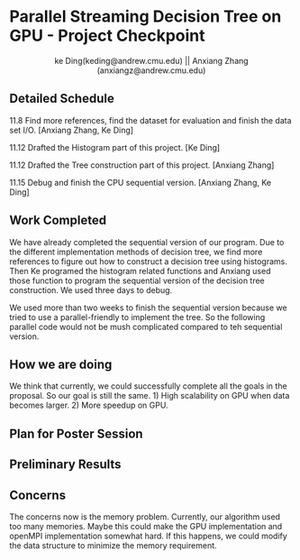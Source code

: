 # Parallel Streaming Decision Tree on GPU - Project Checkpoint
<center> ke Ding(keding@andrew.cmu.edu) || Anxiang Zhang (anxiangz@andrew.cmu.edu) </center>

## Detailed Schedule
11.8 Find more references, find the dataset for evaluation and finish the data set I/O. [Anxiang Zhang, Ke Ding]

11.12 Drafted the Histogram part of this project. [Ke Ding]

11.12 Drafted the Tree construction part of this project. [Anxiang Zhang]

11.15 Debug and finish the CPU sequential version. [Anxiang Zhang, Ke Ding]

## Work Completed
We have already completed the sequential version of our program. Due to the different implementation
methods of decision tree, we find more references to figure out how to construct a decision tree using
histograms. Then Ke programed the histogram related functions and Anxiang used those function to program the sequential version of the decision tree construction. We used three days to debug.

We used more than two weeks to finish the sequential version because we tried to use a parallel-friendly to implement the tree. So the following parallel code would not be mush complicated compared to teh sequential version. 
## How we are doing
We think that currently, we could successfully complete all the goals in the proposal. So our goal is still the same. 1) High scalability on GPU when data becomes larger. 2) More speedup on GPU.
## Plan for Poster Session

## Preliminary Results

## Concerns

The concerns now is the memory problem. Currently, our algorithm used too many memories. Maybe this could make the GPU implementation and openMPI implementation somewhat hard. If this happens, we could modify the data structure to minimize the memory requirement.